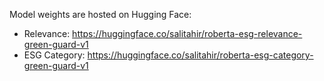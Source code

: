 Model weights are hosted on Hugging Face:

- Relevance: https://huggingface.co/salitahir/roberta-esg-relevance-green-guard-v1
- ESG Category: https://huggingface.co/salitahir/roberta-esg-category-green-guard-v1
